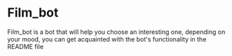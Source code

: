 # Film_bot
Film_bot is a bot that will help you choose an interesting one, depending on your mood, you can get acquainted with the bot's functionality in the README file
